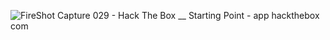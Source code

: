 ![FireShot Capture 029 - Hack The Box __ Starting Point - app hackthebox com](https://user-images.githubusercontent.com/91378841/148645603-6c343b44-b34a-4374-a451-160f1e01bc14.png)
